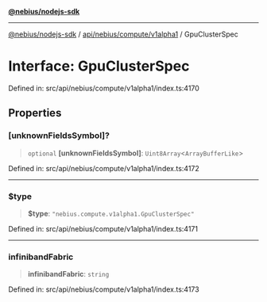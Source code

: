 [**@nebius/nodejs-sdk**](../../../../../README.md)

***

[@nebius/nodejs-sdk](../../../../../README.md) / [api/nebius/compute/v1alpha1](../README.md) / GpuClusterSpec

# Interface: GpuClusterSpec

Defined in: src/api/nebius/compute/v1alpha1/index.ts:4170

## Properties

### \[unknownFieldsSymbol\]?

> `optional` **\[unknownFieldsSymbol\]**: `Uint8Array`\<`ArrayBufferLike`\>

Defined in: src/api/nebius/compute/v1alpha1/index.ts:4172

***

### $type

> **$type**: `"nebius.compute.v1alpha1.GpuClusterSpec"`

Defined in: src/api/nebius/compute/v1alpha1/index.ts:4171

***

### infinibandFabric

> **infinibandFabric**: `string`

Defined in: src/api/nebius/compute/v1alpha1/index.ts:4173
